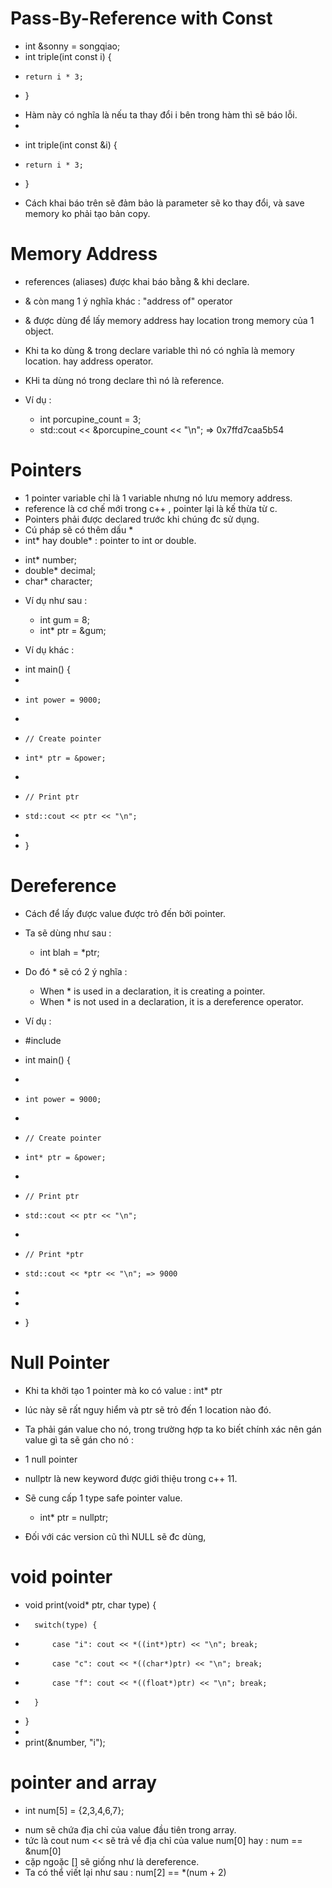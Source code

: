 # Pass-By-Reference with Const

+   int &sonny = songqiao;
+   int triple(int const i) {
+     return i * 3; 
+   }

- Hàm này có nghĩa là nếu ta thay đổi i bên trong hàm thì sẽ báo lỗi.
-

+   int triple(int const &i) {
+     return i * 3; 
+   }

- Cách khai báo trên sẽ đảm bảo là parameter sẽ ko thay đổi, và save memory ko phải tạo bản copy.

# Memory Address
- references (aliases) được khai báo bằng & khi declare.
- & còn mang 1 ý nghĩa khác : "address of" operator 
- & được dùng để lấy memory address hay location trong memory của 1 object.

- Khi ta ko dùng & trong declare variable thì nó có nghĩa là memory location. hay address operator.
- KHi ta dùng nó trong declare thì nó là reference.
- Ví dụ :

    + int porcupine_count = 3;
    + std::cout << &porcupine_count << "\n"; => 0x7ffd7caa5b54

# Pointers
- 1 pointer variable chỉ là 1 variable nhưng nó lưu memory address.
- reference là cơ chế mới trong c++ , pointer lại là kế thừa từ c.
- Pointers phải được declared trước khi chúng đc sử dụng.
- Cú pháp sẽ có thêm dấu *
- int* hay double* : pointer to int or double.

+   int* number;
+   double* decimal;
+   char* character;

- Ví dụ như sau :

    + int gum = 8;
    + int* ptr = &gum;

- Ví dụ khác :

+   int main() {
+     
+     int power = 9000;
+     
+     // Create pointer
+     int* ptr = &power;
+     
+     // Print ptr
+     std::cout << ptr << "\n";
+     
+   }

# Dereference
- Cách để lấy được value được trỏ đến bởi pointer.
- Ta sẽ dùng như sau :

    +   int blah = *ptr;

- Do đó * sẽ có 2 ý nghĩa :

    +   When * is used in a declaration, it is creating a pointer.
    +   When * is not used in a declaration, it is a dereference operator.

- Ví dụ :

+   #include <iostream>

+   int main() {
+     
+     int power = 9000;
+     
+     // Create pointer
+     int* ptr = &power;
+     
+     // Print ptr
+     std::cout << ptr << "\n";
+     
+     // Print *ptr
+     std::cout << *ptr << "\n"; => 9000
+     
+     
+   }

# Null Pointer
- Khi ta khởi tạo 1 pointer mà ko có value : int* ptr
- lúc này sẽ rất nguy hiểm và ptr sẽ trỏ đến 1 location nào đó.
- Ta phải gán value cho nó, trong trường hợp ta ko biết chính xác nên gán value gì ta sẽ gán cho nó :
- 1 null pointer
- nullptr là new keyword được giới thiệu trong c++ 11.
- Sẽ cung cấp 1 type safe pointer value.

    +  int* ptr = nullptr;

- Đối với các version cũ thì NULL sẽ đc dùng,

# void pointer

+   void print(void* ptr, char type) {
+       switch(type) {
+           case "i": cout << *((int*)ptr) << "\n"; break;
+           case "c": cout << *((char*)ptr) << "\n"; break;
+           case "f": cout << *((float*)ptr) << "\n"; break;
+       }
+   }
+   
+   print(&number, "i");

# pointer and array 
+ int num[5] = {2,3,4,6,7};
- num sẽ chứa địa chỉ của value đầu tiên trong array.
- tức là cout num << sẽ trả về địa chỉ của value num[0] hay : num == &num[0]
- cặp ngoặc [] sẽ giống như là dereference.
- Ta có thể viết lại như sau : num[2] == *(num + 2)

